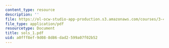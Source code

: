 ```yaml
---
content_type: resource
description: ''
file: https://ol-ocw-studio-app-production.s3.amazonaws.com/courses/3-45-magnetic-materials-spring-2004/a0fff8ef9d088d86dad2599a07f02b52_sols_1.pdf
file_type: application/pdf
resourcetype: Document
title: sols_1.pdf
uid: a0fff8ef-9d08-8d86-dad2-599a07f02b52
---
```

